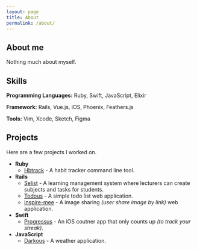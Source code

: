 ```yaml
---
layout: page
title: About
permalink: /about/
---
```


## About me

Nothing much about myself.

## Skills

**Programming Languages:** Ruby, Swift, JavaScript, Elixir

**Framework:** Rails, Vue.js, iOS, Phoenix, Feathers.js

**Tools:** Vim, Xcode, Sketch, Figma

## Projects

Here are a few projects I worked on.

- **Ruby**
  - [Hbtrack](https://github.com/kw7oe/hbtrack) \- A habit tracker command line tool.
- **Rails**
  - [Selist](https://github.com/kw7oe/selist) \- A learning management system where lecturers can create subjects and tasks for students.
  - [Todous](https://github.com/kw7oe/todous) \- A simple todo list web application.
  - [inspire-mee](https://github.com/kw7oe/inspire-mee) \- A image sharing _(user share image by link)_ web application.
- **Swift**
  - [Progressus](https://itunes.apple.com/app/progressus/id1201084774?mt=8) \- An iOS coutner app that only counts up _(to track your streak)_.
- **JavaScript**
  - [Darkous](https://github.com/kw7oe/darkous) \- A weather application.